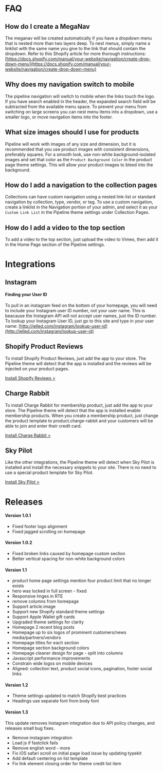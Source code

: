 FAQ
================


How do I create a MegaNav
---
The meganav will be created automatically if you have a dropdown menu that is nested more than two layers deep. To nest menus, simply name a linklist with the same name you give to the link that should contain the dropdown.  Refer to this Shopify article for more thorough instructions: [https://docs.shopify.com/manual/your-website/navigation/create-drop-down-menu](https://docs.shopify.com/manual/your-website/navigation/create-drop-down-menu)

Why does my navigation switch to mobile
---
The pipeline navigation will switch to mobile when the links touch the logo.  If you have search enabled in the header, the expanded search field will be subtracted from the available menu space. To prevent your menu from switching on large screens you can nest menu items into a dropdown, use a smaller logo, or move navigation items into the footer.

What size images should I use for products
---
Pipeline will work with images of any size and dimension, but it is recommended that you use product images with consistent dimensions, preferably squares.  For a smooth look, use non-white background-isolated images and set that color as the `Product Background Color` in the product page theme settings.  This will allow your product images to bleed into the background.

How do I add a navigation to the collection pages
---
Collections can have custom navigation using a nested link-list or standard navigation by collection, type, vendor, or tag.  To use a custom navigation, create a linklist in the Navigation portion of your admin, and select it as your `Custom Link List` in the Pipeline theme settings under Collection Pages.

How do I add a video to the top section
---
To add a video to the top section, just upload the video to Vimeo, then add it in the Home Page section of the Pipeline settings.


Integrations
===========
 

Instagram
-----------------

#### Finding your User ID
To pull in an instagram feed on the bottom of your homepage, you will need to include your Instagram user ID number, not your user name.  This is beacause the Instagram API will not accept user names, just the ID number.  To lookup your Instagram User ID, just go to this site and type in your user name:  [http://jelled.com/instagram/lookup-user-id](http://jelled.com/instagram/lookup-user-id)


Shopify Product Reviews
-----------------

To install Shopify Product Reviews, just add the app to your store. The Pipeline theme will detect that the app is installed and the reviews will be injected on your product pages.

[Install Shopify Reviews >](https://apps.shopify.com/product-reviews)



Charge Rabbit
-----------------

To install Charge Rabbit for membership product, just add the app to your store. The Pipeline theme will detect that the app is installed enable membership products. When you create a membership product, just change the product template to product.charge-rabbit and your customers will be able to join and enter their credit card.

[Install Charge Rabbit >](https://apps.shopify.com/charge-rabbit)



Sky Pilot
-----------------

Like the other integrations, the Pipeline theme will detect when Sky Pilot is installed and install the necessary snippets to your site. There is no need to use a special product template for Sky Pilot.

[Install Sky Pilot >](https://apps.shopify.com/sky-pilot)


Releases
===========
 
#### Version 1.0.1
- Fixed footer logo alignment
- Fixed jagged scrolling on homepage

#### Version 1.0.2
- Fixed broken links caused by homepage custom section
- Better vertical spacing for non-white background colors

#### Version 1.1
- product home page settings mention four product limit that no longer exists
- hero was locked in full screen - fixed
- Responsive Imges in RTE
- remove columns from homepage
- Support article.image
- Support new Shopify standard theme settings
- Support Apple Wallet gift cards
- Upgraded theme settings for clarity
- Homepage 2 recent blog posts
- Homepage up to six logos of prominent customers/news media/partners/vendors
- Homepage titles for each section
- Homepage section background colors
- Homepage cleaner design for page - split into columns
- Javascript performance improvements
- Constrain wide logos on mobile devices
- Aligned: collection text, product social icons, pagination, footer social links

#### Version 1.2
- Theme settings updated to match Shopify best practices
- Headings use separate font from body font

#### Version 1.3
This update removes Instagram integration due to API policy changes, and releases small bug fixes.
 - Remove instagram integration
 - Load js if fastclick fails
 - Remove english word - more
 - Fix iOS safari scroll on initial page load issue by updating typekit
 - Add default centering on list template
 - Fix link element closing order for theme credit list item
